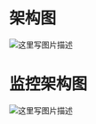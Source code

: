 # 架构图
![这里写图片描述](http://img.blog.csdn.net/20160518162348317)

# 监控架构图
![这里写图片描述](http://img.blog.csdn.net/20160518162517239)
